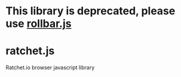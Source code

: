 # This library is deprecated, please use [rollbar.js](https://github.com/rollbar/rollbar.js)

ratchet.js
=========

Ratchet.io browser javascript library

